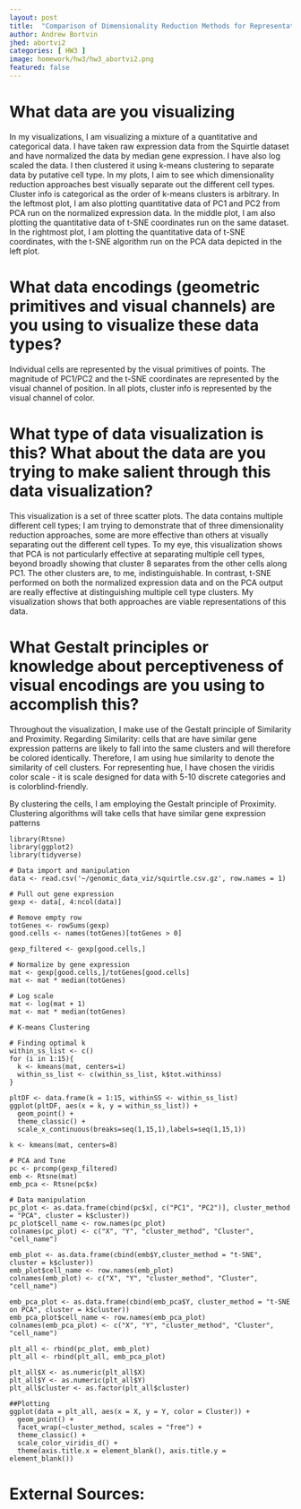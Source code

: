 ```yaml
---
layout: post
title:  "Comparison of Dimensionality Reduction Methods for Representation of Clustered Data"
author: Andrew Bortvin
jhed: abortvi2
categories: [ HW3 ]
image: homework/hw3/hw3_abortvi2.png
featured: false
---
```


# What data are you visualizing

In my visualizations, I am visualizing a mixture of a quantitative and categorical data. I have taken raw expression data from the Squirtle dataset and have normalized the data by median gene expression. I have also log scaled the data. I then clustered it using k-means clustering to separate data by putative cell type. In my plots, I aim to see which dimensionality reduction approaches best visually separate out the different cell types. Cluster info is categorical as the order of k-means clusters is arbitrary. In the leftmost plot, I am also plotting quantitative data of PC1 and PC2 from PCA run on the normalized expression data. In the middle plot, I am also plotting the quantitative data of t-SNE coordinates run on the same dataset. In the rightmost plot, I am plotting the quantitative data of t-SNE coordinates, with the t-SNE algorithm run on the PCA data depicted in the left plot.  

# What data encodings (geometric primitives and visual channels) are you using to visualize these data types?

Individual cells are represented by the visual primitives of points. The magnitude of PC1/PC2 and the t-SNE coordinates are represented by the visual channel of position. In all plots, cluster info is represented by the visual channel of color. 

# What type of data visualization is this? What about the data are you trying to make salient through this data visualization? 

This visualization is a set of three scatter plots. The data contains multiple different cell types; I am trying to demonstrate that of three dimensionality reduction approaches, some are more effective than others at visually separating out the different cell types. To my eye, this visualization shows that PCA is not particularly effective at separating multiple cell types, beyond broadly showing that cluster 8 separates from the other cells along PC1. The other clusters are, to me, indistinguishable. In contrast, t-SNE performed on both the normalized expression data and on the PCA output are really effective at distinguishing multiple cell type clusters. My visualization shows that both approaches are viable representations of this data.  

# What Gestalt principles or knowledge about perceptiveness of visual encodings are you using to accomplish this?

Throughout the visualization, I make use of the Gestalt principle of Similarity and Proximity. Regarding Similarity: cells that are have similar gene expression patterns are likely to fall into the same clusters and will therefore be colored identically. Therefore, I am using hue similarity to denote the similarity of cell clusters. For representing hue, I have chosen the viridis color scale - it is scale designed for data with 5-10 discrete categories and is colorblind-friendly. 

By clustering the cells, I am employing the Gestalt principle of Proximity. Clustering algorithms will take cells that have similar gene expression patterns 


```{r}
library(Rtsne)
library(ggplot2)
library(tidyverse)

# Data import and manipulation 
data <- read.csv('~/genomic_data_viz/squirtle.csv.gz', row.names = 1)

# Pull out gene expression
gexp <- data[, 4:ncol(data)]

# Remove empty row
totGenes <- rowSums(gexp)
good.cells <- names(totGenes)[totGenes > 0]

gexp_filtered <- gexp[good.cells,]

# Normalize by gene expression 
mat <- gexp[good.cells,]/totGenes[good.cells] 
mat <- mat * median(totGenes)

# Log scale 
mat <- log(mat + 1)
mat <- mat * median(totGenes)

# K-means Clustering

# Finding optimal k
within_ss_list <- c()
for (i in 1:15){
  k <- kmeans(mat, centers=i)
  within_ss_list <- c(within_ss_list, k$tot.withinss)	
}

pltDF <- data.frame(k = 1:15, withinSS <- within_ss_list)
ggplot(pltDF, aes(x = k, y = within_ss_list)) + 
  geom_point() + 
  theme_classic() + 
  scale_x_continuous(breaks=seq(1,15,1),labels=seq(1,15,1))

k <- kmeans(mat, centers=8)

# PCA and Tsne
pc <- prcomp(gexp_filtered)
emb <- Rtsne(mat)
emb_pca <- Rtsne(pc$x)

# Data manipulation
pc_plot <- as.data.frame(cbind(pc$x[, c("PC1", "PC2")], cluster_method = "PCA", cluster = k$cluster))
pc_plot$cell_name <- row.names(pc_plot)
colnames(pc_plot) <- c("X", "Y", "cluster_method", "Cluster", "cell_name")

emb_plot <- as.data.frame(cbind(emb$Y,cluster_method = "t-SNE", cluster = k$cluster))
emb_plot$cell_name <- row.names(emb_plot)
colnames(emb_plot) <- c("X", "Y", "cluster_method", "Cluster", "cell_name")

emb_pca_plot <- as.data.frame(cbind(emb_pca$Y, cluster_method = "t-SNE on PCA", cluster = k$cluster))
emb_pca_plot$cell_name <- row.names(emb_pca_plot)
colnames(emb_pca_plot) <- c("X", "Y", "cluster_method", "Cluster", "cell_name")

plt_all <- rbind(pc_plot, emb_plot)
plt_all <- rbind(plt_all, emb_pca_plot)

plt_all$X <- as.numeric(plt_all$X)
plt_all$Y <- as.numeric(plt_all$Y)
plt_all$cluster <- as.factor(plt_all$cluster)

##Plotting
ggplot(data = plt_all, aes(x = X, y = Y, color = Cluster)) +
  geom_point() + 
  facet_wrap(~cluster_method, scales = "free") + 
  theme_classic() + 
  scale_color_viridis_d() + 
  theme(axis.title.x = element_blank(), axis.title.y = element_blank())
```

# External Sources: 
